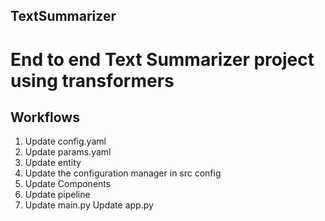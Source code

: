 ## TextSummarizer
# End to end Text Summarizer project using transformers

## Workflows

1. Update config.yaml
2. Update params.yaml
3. Update entity
4. Update the configuration manager in src config
5. Update Components
6. Update pipeline
7. Update main.py
Update app.py
